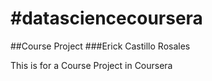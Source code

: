 #datasciencecoursera
===================
##Course Project
###Erick Castillo Rosales

This is for a Course Project in Coursera
